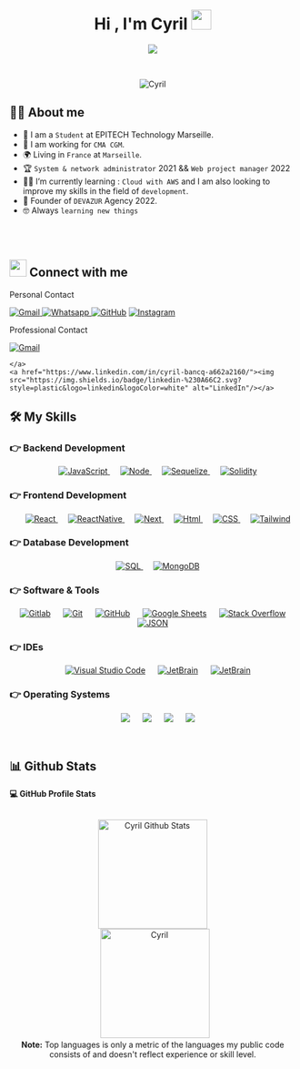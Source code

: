 <h1 align="center">Hi , I'm Cyril <img src="https://media.giphy.com/media/hvRJCLFzcasrR4ia7z/giphy.gif" width="35"></h1>
<p align="center">
  <a href="https://github.com/DenverCoder1/readme-typing-svg"><img src="https://readme-typing-svg.herokuapp.com?lines=Web+&+Mobile+Developper;Student+Epitech+Technology;React+Node;Always%20learning%20new%20things&](https://readme-typing-svg.herokuapp.com?font=Fira+Code&pause=500&color=2B9FF3&width=435&lines=Web+%26+Mobile+Developper;Student+Epitech+Technology;React+%26+Node+%26+Next+JS;Always+learning+new+things&center=true&width=500&height=50"></a>
</p>


<br>

<p align="center"> 
	<img src="https://komarev.com/ghpvc/?username=cyril-bancqlabel=Profile%20views&color=0e75b6&style=plastic" alt="Cyril" /> 
</p>


## :sassy_man:  About me
- :school: I am a `Student` at EPITECH Technology Marseille.
- :briefcase: I am working for `CMA CGM`.
- :earth_africa: Living in `France` at `Marseille`.
- :trophy: `System & network administrator` 2021 && `Web project manager` 2022 
- :student: I’m currently learning : `Cloud with AWS` and I am also looking to improve my skills in the field of `development`.
- :office: Founder of `DEVAZUR` Agency 2022.
- :nerd_face: Always `learning new things`

<br>
<br>

## <img src="https://media.giphy.com/media/iY8CRBdQXODJSCERIr/giphy.gif" width="30px"> Connect with me
<p>
	<p>Personal Contact</p>
	<a href="mailto:cyril.bancq@gmail.com"><img img src="https://img.shields.io/badge/gmail-%23EA4335.svg?style=plastic&logo=gmail&logoColor=white" alt="Gmail"/>
	<a href="https://wa.me/0676988485"><img src="https://img.shields.io/badge/whatsapp-%2325D366.svg?style=plastic&logo=whatsapp&logoColor=white" alt="Whatsapp"/ </a>
		<a href="https://github.com/cyril-bancq"><img src="https://img.shields.io/badge/GitHub-100000?style=for-the-badge&logo=github&logoColor=white" alt="GitHub"/></a>
			<a href="https://www.instagram.com/cyril_bancq/"><img src="https://img.shields.io/badge/Instagram-E4405F?style=for-the-badge&logo=instagram&logoColor=white" alt="Instagram"/></a>
	<p>Professional Contact</p>
	<a href="mailto:contact@devazur.fr"><img img src="https://img.shields.io/badge/gmail-%23EA4335.svg?style=plastic&logo=gmail&logoColor=white" alt="Gmail"/></a>
	
	</a>
	<a href="https://www.linkedin.com/in/cyril-bancq-a662a2160/"><img src="https://img.shields.io/badge/linkedin-%230A66C2.svg?style=plastic&logo=linkedin&logoColor=white" alt="LinkedIn"/></a>
</p>




## 🛠️ My Skills

### 👉 Backend Development

<p align="center"> 
  &emsp;
  <a href="https://developer.mozilla.org/en-US/docs/Web/JavaScript" target="_blank"> 
     <img alt="JavaScript" src="https://img.shields.io/badge/JavaScript-323330?style=for-the-badge&logo=javascript&logoColor=F7DF1E">
   </a>
  &emsp;
  <a href="https://developer.mozilla.org/en-US/docs/Web/JavaScript" target="_blank"> 
     <img alt="Node" src="https://img.shields.io/badge/Node.js-339933?style=for-the-badge&logo=nodedotjs&logoColor=white">
   </a>
  &emsp;
  <a href="https://developer.mozilla.org/en-US/docs/Web/JavaScript" target="_blank"> 
     <img alt="Sequelize" src="https://img.shields.io/badge/Sequelize-52B0E7?style=for-the-badge&logo=Sequelize&logoColor=white">
   </a>
  &emsp;
  <a href="https://developer.mozilla.org/en-US/docs/Web/JavaScript" target="_blank"> 
     <img alt="Solidity" src="https://img.shields.io/badge/Solidity-e6e6e6?style=for-the-badge&logo=solidity&logoColor=black">
   </a>
</p>

### 👉 Frontend Development
<p align="center">
  &emsp;
  <a href="https://developer.mozilla.org/en-US/docs/Web/JavaScript" target="_blank"> 
     <img alt="React" src="https://img.shields.io/badge/React-20232A?style=for-the-badge&logo=react&logoColor=61DAFB">
   </a>
  &emsp;
  <a href="https://developer.mozilla.org/en-US/docs/Web/JavaScript" target="_blank"> 
     <img alt="ReactNative" src="https://img.shields.io/badge/React_Native-20232A?style=for-the-badge&logo=react&logoColor=61DAFB">
   </a>
  &emsp;
  <a href="https://developer.mozilla.org/en-US/docs/Web/JavaScript" target="_blank"> 
     <img alt="Next" src="https://img.shields.io/badge/next.js-000000?style=for-the-badge&logo=nextdotjs&logoColor=white">
   </a>
  &emsp;
  <a href="https://developer.mozilla.org/en-US/docs/Web/JavaScript" target="_blank"> 
     <img alt="Html" src="https://img.shields.io/badge/HTML5-E34F26?style=for-the-badge&logo=html5&logoColor=white">
   </a>
  &emsp;
  <a href="https://developer.mozilla.org/en-US/docs/Web/JavaScript" target="_blank"> 
     <img alt="CSS" src="https://img.shields.io/badge/CSS3-1572B6?style=for-the-badge&logo=css3&logoColor=white">
   </a>
  &emsp;
  <a href="https://developer.mozilla.org/en-US/docs/Web/JavaScript" target="_blank"> 
     <img alt="Tailwind" src="https://img.shields.io/badge/Tailwind_CSS-38B2AC?style=for-the-badge&logo=tailwind-css&logoColor=white">
   </a>
</p>

### 👉 Database Development
<p align="center"> 
  &emsp; 
  <a href="https://www.w3.org/html/" target="_blank"> 
   <img alt="SQL" src="https://img.shields.io/badge/MySQL-005C84?style=for-the-badge&logo=mysql&logoColor=white">
  </a>
  &emsp; 
  <a href="https://www.w3.org/html/" target="_blank"> 
   <img alt="MongoDB" src="https://img.shields.io/badge/MongoDB-4EA94B?style=for-the-badge&logo=mongodb&logoColor=white">
  </a> 
</p>

 ### 👉 Software & Tools
 
<p align="center">
  &emsp;
    <a href="#"><img alt="Gitlab" src="https://img.shields.io/badge/GitLab-330F63?style=for-the-badge&logo=gitlab&logoColor=white"></a>
  &emsp;
    <a href="#"><img alt="Git" src="https://img.shields.io/badge/GIT-E44C30?style=for-the-badge&logo=git&logoColor=white"></a>
  &emsp;
    <a href="#"><img alt="GitHub" src="https://img.shields.io/badge/GitHub-100000?style=for-the-badge&logo=github&logoColor=white"></a>
  &emsp;
    <a href="#"><img alt="Google Sheets" src="https://img.shields.io/badge/Google%20Sheets-34A853?style=for-the-badge&logo=google-sheets&logoColor=white"></a>
  &emsp;
    <a href="#"><img alt="Stack Overflow" src="https://img.shields.io/badge/Stack_Overflow-FE7A16?style=for-the-badge&logo=stack-overflow&logoColor=white"></a>
  &emsp;
    <a href="#"><img alt="JSON" img src="https://img.shields.io/badge/json-5E5C5C?style=for-the-badge&logo=json&logoColor=white"></a>
</p>

 ### 👉 IDEs
 
<p align="center">
  &emsp;
    <a href="#"><img alt="Visual Studio Code" src="https://img.shields.io/badge/VSCode-0078D4?style=for-the-badge&logo=visual%20studio%20code&logoColor=white"></a>
  &emsp;
    <a href="#"><img alt="JetBrain" src="https://img.shields.io/badge/IntelliJ_IDEA-000000.svg?style=for-the-badge&logo=intellij-idea&logoColor=white" /></a>
  &emsp;
    <a href="#"><img alt="JetBrain" src="https://img.shields.io/badge/Android_Studio-3DDC84?style=for-the-badge&logo=android-studio&logoColor=white" /></a>
</p>

 ### 👉 Operating Systems
 
<p align="center">
  &emsp;
    <a href="#"><img src="https://img.shields.io/badge/Linux-FCC624?style=for-the-badge&logo=linux&logoColor=black"></a>
  &emsp;
    <a href="#"><img src="https://img.shields.io/badge/Ubuntu-E95420?style=for-the-badge&logo=ubuntu&logoColor=white"></a>
  &emsp;
    <a href="#"><img src="https://img.shields.io/badge/Windows-0078D6?style=for-the-badge&logo=windows&logoColor=white"></a>
  &emsp;
    <a href="#"><img src="https://img.shields.io/badge/Debian-A81D33?style=for-the-badge&logo=debian&logoColor=white" /></a>	  
</p>

<br/>

## 📊 Github Stats



  <summary><b>💻 GitHub Profile Stats</b></summary>
  <br/>
  <p align="center">
    <a href="https://github.com/cyril-bancq/github-readme-stats"><img alt="Cyril Github Stats" src="https://github-readme-stats.vercel.app/api?username=cyril-bancq&show_icons=true&count_private=true&theme=algolia" height="192px"/></a>
<br/>
  &nbsp;
	  <img src="https://github-readme-stats.vercel.app/api/top-langs?username=cyril-bancq&langs_count=10&show_icons=true&locale=en&layout=compact&theme=algolia" alt="Cyril" height="192px"/>
  <br/>
  <b>Note:</b> Top languages is only a metric of the languages my public code consists of and doesn't reflect experience or skill level.
  </p>
